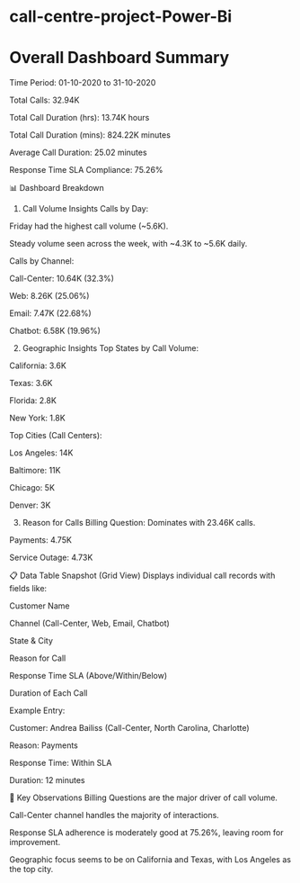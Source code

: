 # call-centre-project-Power-Bi

# Overall Dashboard Summary
Time Period: 01-10-2020 to 31-10-2020

Total Calls: 32.94K

Total Call Duration (hrs): 13.74K hours

Total Call Duration (mins): 824.22K minutes

Average Call Duration: 25.02 minutes

Response Time SLA Compliance: 75.26%

📊 Dashboard Breakdown
1. Call Volume Insights
Calls by Day:

Friday had the highest call volume (~5.6K).

Steady volume seen across the week, with ~4.3K to ~5.6K daily.

Calls by Channel:

Call-Center: 10.64K (32.3%)

Web: 8.26K (25.06%)

Email: 7.47K (22.68%)

Chatbot: 6.58K (19.96%)

2. Geographic Insights
Top States by Call Volume:

California: 3.6K

Texas: 3.6K

Florida: 2.8K

New York: 1.8K

Top Cities (Call Centers):

Los Angeles: 14K

Baltimore: 11K

Chicago: 5K

Denver: 3K

3. Reason for Calls
Billing Question: Dominates with 23.46K calls.

Payments: 4.75K

Service Outage: 4.73K

📋 Data Table Snapshot (Grid View)
Displays individual call records with fields like:

Customer Name

Channel (Call-Center, Web, Email, Chatbot)

State & City

Reason for Call

Response Time SLA (Above/Within/Below)

Duration of Each Call

Example Entry:

Customer: Andrea Bailiss (Call-Center, North Carolina, Charlotte)

Reason: Payments

Response Time: Within SLA

Duration: 12 minutes

📌 Key Observations
Billing Questions are the major driver of call volume.

Call-Center channel handles the majority of interactions.

Response SLA adherence is moderately good at 75.26%, leaving room for improvement.

Geographic focus seems to be on California and Texas, with Los Angeles as the top city.

